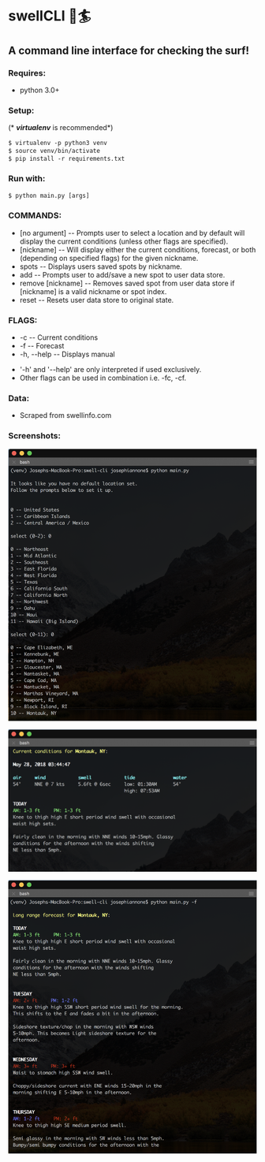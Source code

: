 # swellCLI :ocean::surfer:

## A command line interface for checking the surf!

### Requires:
- python 3.0+

### Setup:
(* ***virtualenv*** is recommended*)
```
$ virtualenv -p python3 venv
$ source venv/bin/activate
$ pip install -r requirements.txt
```
### Run with:
```
$ python main.py [args]
```

### COMMANDS:
-  [no argument]       -- Prompts user to select a location and by default will display the current conditions (unless other flags are specified).
-  [nickname]          -- Will display either the current conditions, forecast, or both (depending on specified flags) for the given nickname.
-  spots               -- Displays users saved spots by nickname.
-  add                 -- Prompts user to add/save a new spot to user data store.
-  remove [nickname]   -- Removes saved spot from user data store if [nickname] is a valid nickname or spot index.
-  reset               -- Resets user data store to original state.

### FLAGS:
-  -c                  -- Current conditions
-  -f                  -- Forecast
-  -h, --help          -- Displays manual

  * '-h' and '--help' are only interpreted if used exclusively.
  * Other flags can be used in combination i.e. -fc, -cf.


### Data:
- Scraped from swellinfo.com

### Screenshots:
![screenshot](img/screenshot2.png)

![screenshot](img/screenshot1.png)

![screenshot](img/screenshot3.png)
